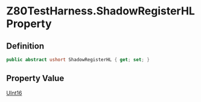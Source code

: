 # Z80TestHarness.ShadowRegisterHL Property
## Definition

```c#
public abstract ushort ShadowRegisterHL { get; set; }
```

## Property Value

[UInt16](https://learn.microsoft.com/en-gb/dotnet/api/System.UInt16)
